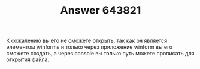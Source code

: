 ﻿---
title: "Answer 643821"
se.owner.user_id: 182806
se.owner.display_name: "Andrey273"
se.owner.link: "https://ru.stackoverflow.com/users/182806/andrey273"
se.answer_id: 643821
se.question_id: 643795
se.post_type: answer
se.score: 2
se.is_accepted: False
---
<p>К сожалению вы его не сможете открыть, так как он является элементом winforms и только через приложение winform вы его сможете создать, а через console вы только путь можете прописать для открытия файла.</p>
